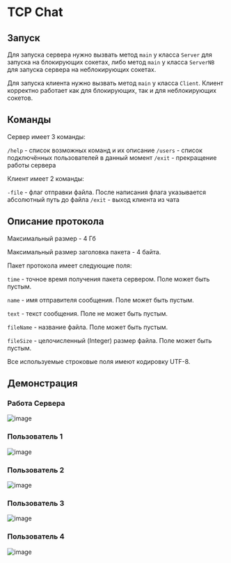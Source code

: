 # TCP Chat


## Запуск

Для запуска сервера нужно вызвать метод `main` у класса `Server` для запуска на блокирующих сокетах, 
либо метод `main` у класса `ServerNB` для запуска сервера на неблокирующих сокетах.

Для запуска клиента нужно вызвать метод `main` у класса `Client`. Клиент корректно работает как для блокирующих,
так и для неблокирующих сокетов.


## Команды

Сервер имеет 3 команды:

`/help` - список возможных команд и их описание
`/users` - список подключённых пользователей в данный момент
`/exit` - прекращение работы сервера

Клиент имеет 2 команды:

`-file` - флаг отправки файла. После написания флага указывается абсолютный путь до файла
`/exit` - выход клиента из чата

## Описание протокола

Максимальный размер - 4 Гб

Максимальный размер заголовка пакета - 4 байта.

Пакет протокола имеет следующие поля:

`time` - точное время получения пакета сервером. Поле может быть пустым.

`name` - имя отправителя сообщения. Поле может быть пустым.

`text` - текст сообщения. Поле не может быть пустым.

`fileName` - название файла. Поле может быть пустым.

`fileSize` - целочисленный (Integer) размер файла. Поле может быть пустым.

Все используемые строковые поля имеют кодировку UTF-8.

## Демонстрация

### Работа Сервера
![image](https://user-images.githubusercontent.com/43438823/150809966-59b2ed2d-baa0-4c73-be5c-87f804e48bce.png)

### Пользователь 1
![image](https://user-images.githubusercontent.com/43438823/150810015-179a69a8-e7d7-4d28-8135-ba21b24e7b47.png)

### Пользователь 2
![image](https://user-images.githubusercontent.com/43438823/150810068-f93d6902-718f-4288-932e-f5a54f032490.png)

### Пользователь 3
![image](https://user-images.githubusercontent.com/43438823/150810099-c8bdddd4-69ca-44cb-917a-4b97f119283d.png)

### Пользователь 4
![image](https://user-images.githubusercontent.com/43438823/150810115-33c50864-b2ef-400a-bdf4-c3baf1e33235.png)

